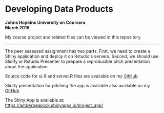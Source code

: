 # Developing Data Products
**Johns Hopkins University on Coursera**  
**March 2016**

My course project and related files can be viewed in this repository.

---------------------------------------------------------------------------------------------------------------------------------------

The peer assessed assignment has two parts. First, we need to create a Shiny application and deploy it on Rstudio's servers. Second, we should use Slidify or Rstudio Presenter to prepare a reproducible pitch presentation about the application.

Source code for ui.R and server.R files are available on my [GitHub](https://github.com/abeasock/Developing_Data_Products-Coursera)

Slidify presentation for pitching the app is available also available on my [GitHub](https://github.com/abeasock/Developing_Data_Products-Coursera)

The Shiny App is available at: https://amberbeasock.shinyapps.io/project_app/
